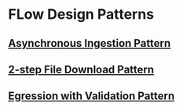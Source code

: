 # FLow Design Patterns

## [Asynchronous Ingestion Pattern](asynchronous-ingestion-pattern.md)

## [2-step File Download Pattern](two-step-file-download-pattern.md)

## [Egression with Validation Pattern](egression-validation-pattern.md)

